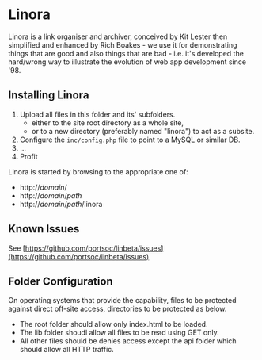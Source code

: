 Linora
=======

Linora is a link organiser and archiver, conceived by Kit Lester then simplified and enhanced by Rich Boakes - we use it for demonstrating things that are good and also things that are bad - i.e. it's developed the hard/wrong way to illustrate the evolution of web app development since '98.


Installing Linora
--

1. Upload all files in this folder and its' subfolders.
	* either to the site root directory as a whole site,
	* or to a new directory (preferably named "linora") to act as a subsite.
2. Configure the `inc/config.php` file to point to a MySQL or similar DB.
3. ...
4. Profit

Linora is started by browsing to the appropriate one of:

* http://_domain_/
* http://_domain_/_path_
* http://_domain_/_path_/linora



Known Issues
--
See [https://github.com/portsoc/linbeta/issues](https://github.com/portsoc/linbeta/issues)


Folder Configuration
--
On operating systems that provide the capability, files to be protected against direct off-site access, directories to be protected as below.

* The root folder should allow only index.html to be loaded.
* The lib folder shoudl allow all files to be read using GET only.
* All other files should be denies access except the api folder which should allow all HTTP traffic.

